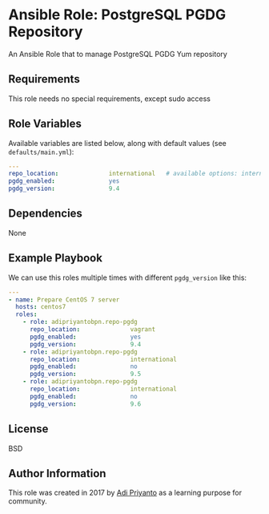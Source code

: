 Ansible Role: PostgreSQL PGDG Repository
=========

An Ansible Role that to manage PostgreSQL PGDG Yum repository

Requirements
------------

This role needs no special requirements, except sudo access

Role Variables
--------------

Available variables are listed below, along with default values (see `defaults/main.yml`):


```yaml
---
repo_location:              international   # available options: international, vagrant
pgdg_enabled:               yes
pgdg_version:               9.4
```

Dependencies
------------

None

Example Playbook
----------------

We can use this roles multiple times with different `pgdg_version` like this:

```yaml
---
- name: Prepare CentOS 7 server
  hosts: centos7
  roles:
    - role: adipriyantobpn.repo-pgdg
      repo_location:              vagrant
      pgdg_enabled:               yes
      pgdg_version:               9.4
    - role: adipriyantobpn.repo-pgdg
      repo_location:              international
      pgdg_enabled:               no
      pgdg_version:               9.5
    - role: adipriyantobpn.repo-pgdg
      repo_location:              international
      pgdg_enabled:               no
      pgdg_version:               9.6
```

License
-------

BSD

Author Information
------------------

This role was created in 2017 by [Adi Priyanto](https://github.com/adipriyantobpn) as a learning purpose for community.